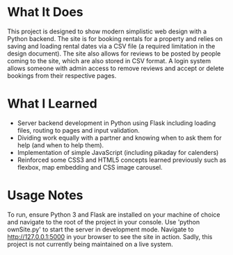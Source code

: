 # What It Does #
This project is designed to show modern simplistic web design with a Python backend. The site is for booking  rentals for a property and relies on saving and loading rental dates via a CSV file (a required limitation in the design document). The site also allows for reviews to be posted by people coming to the site, which are also stored in CSV format. A login system allows someone with admin access to remove reviews and accept or delete bookings from their respective pages.

# What I Learned #
* Server backend development in Python using Flask including loading files, routing to pages and input validation.
* Dividing work equally with a partner and knowing when to ask them for help (and when to help them).
* Implementation of simple JavaScript (including pikaday for calenders)
* Reinforced some CSS3 and HTML5 concepts learned previously such as flexbox, map embedding and CSS image carousel.

# Usage Notes #
To run, ensure Python 3 and Flask are installed on your machine of choice and navigate to the root of the project in your console. Use 'python ownSite.py' to start the server in development mode. Navigate to http://127.0.0.1:5000 in your browser to see the site in action. 
Sadly, this project is not currently being maintained on a live system. 